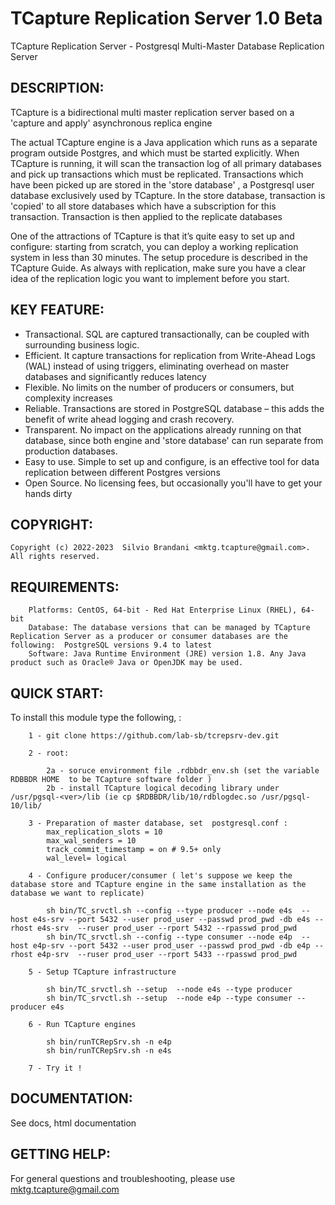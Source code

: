 # TCapture Replication Server 1.0 Beta

TCapture Replication Server  - Postgresql Multi-Master Database Replication Server

DESCRIPTION:
------------

TCapture is a bidirectional multi master replication server based on a 'capture and apply' asynchronous replica engine

The actual TCapture engine is a Java application which runs as a separate program outside Postgres, and which must be started explicitly.
When TCapture is running, it will scan the transaction log of all primary databases and pick up transactions which must be replicated.
Transactions which have been picked up are stored in the 'store database' , a Postgresql user database exclusively used by TCapture.
In the store database, transaction is 'copied' to all store databases which have a subscription for this transaction.
Transaction is then applied to the replicate databases 

One of the attractions of TCapture is that it’s quite easy to set up and configure: starting from scratch, you can deploy a working replication system in less than 30 minutes. 
The setup procedure is described in the TCapture Guide. As always with replication, make sure you have a clear idea of the replication logic you want to implement before you start.

KEY FEATURE:
------------

- Transactional. SQL are captured transactionally, can be coupled with surrounding business logic.
- Efficient. It capture transactions for replication from Write-Ahead Logs (WAL) instead of using triggers, eliminating overhead on master databases and significantly reduces latency
- Flexible. No limits on the number of producers or consumers, but complexity increases 
- Reliable. Transactions are stored in PostgreSQL database – this adds the benefit of write ahead logging and crash recovery.
- Transparent. No impact on the applications already running on that database, since both engine and 'store database' can run separate from production databases.
- Easy to use. Simple to set up and configure, is an  effective tool for data replication between different Postgres versions
- Open Source. No licensing fees, but occasionally you'll have to get your hands dirty


COPYRIGHT:
----------
	Copyright (c) 2022-2023  Silvio Brandani <mktg.tcapture@gmail.com>. All rights reserved.


REQUIREMENTS:
-------------
        Platforms: CentOS, 64-bit - Red Hat Enterprise Linux (RHEL), 64-bit
        Database: The database versions that can be managed by TCapture Replication Server as a producer or consumer databases are the following:  PostgreSQL versions 9.4 to latest
        Software: Java Runtime Environment (JRE) version 1.8. Any Java product such as Oracle® Java or OpenJDK may be used.



QUICK START:
-------------

To install this module type the following, :

        1 - git clone https://github.com/lab-sb/tcrepsrv-dev.git

        2 - root:
					
			2a - soruce environment file .rdbbdr_env.sh (set the variable RDBBDR HOME  to be TCapture software folder )
		    2b - install TCapture logical decoding library under /usr/pgsql-<ver>/lib (ie cp $RDBBDR/lib/10/rdblogdec.so /usr/pgsql-10/lib/

		3 - Preparation of master database, set  postgresql.conf :
			max_replication_slots = 10
			max_wal_senders = 10
			track_commit_timestamp = on # 9.5+ only
			wal_level= logical
        
		4 - Configure producer/consumer ( let's suppose we keep the database store and TCapture engine in the same installation as the database we want to replicate)
		 
			sh bin/TC_srvctl.sh --config --type producer --node e4s  --host e4s-srv --port 5432 --user prod_user --passwd prod_pwd -db e4s --rhost e4s-srv  --ruser prod_user --rport 5432 --rpasswd prod_pwd
		    sh bin/TC_srvctl.sh --config --type consumer --node e4p  --host e4p-srv --port 5432 --user prod_user --passwd prod_pwd -db e4p --rhost e4p-srv  --ruser prod_user --rport 5433 --rpasswd prod_pwd

		5 - Setup TCapture infrastructure
			
		    sh bin/TC_srvctl.sh --setup  --node e4s --type producer
			sh bin/TC_srvctl.sh --setup  --node e4p --type consumer --producer e4s

		6 - Run TCapture engines
		
  		    sh bin/runTCRepSrv.sh -n e4p
		    sh bin/runTCRepSrv.sh -n e4s
	
		7 - Try it !


DOCUMENTATION:
--------------

See docs, html documentation

GETTING HELP:
-------------

For general questions and troubleshooting, please use mktg.tcapture@gmail.com

